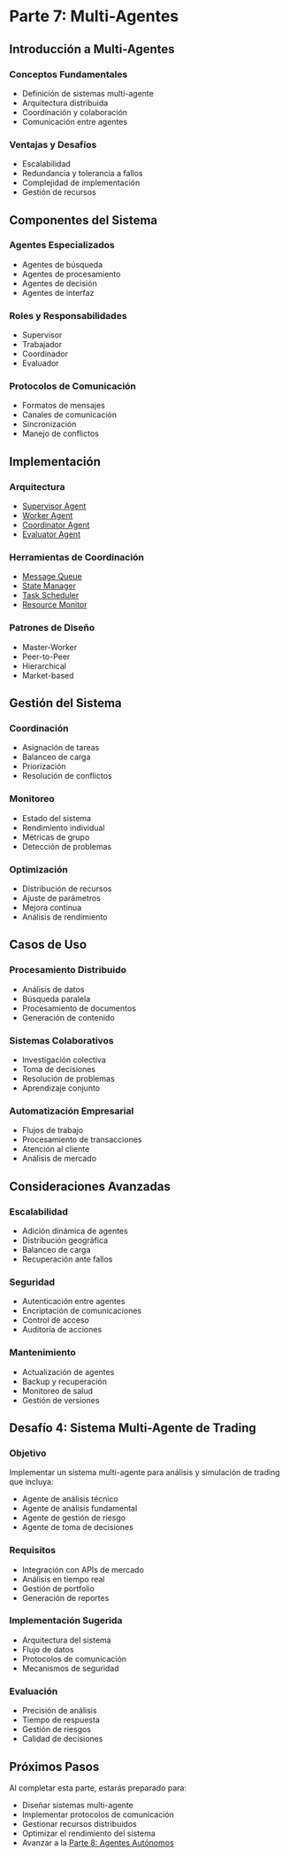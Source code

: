 # Parte 7: Multi-Agentes

## Introducción a Multi-Agentes

### Conceptos Fundamentales
- Definición de sistemas multi-agente
- Arquitectura distribuida
- Coordinación y colaboración
- Comunicación entre agentes

### Ventajas y Desafíos
- Escalabilidad
- Redundancia y tolerancia a fallos
- Complejidad de implementación
- Gestión de recursos

## Componentes del Sistema

### Agentes Especializados
- Agentes de búsqueda
- Agentes de procesamiento
- Agentes de decisión
- Agentes de interfaz

### Roles y Responsabilidades
- Supervisor
- Trabajador
- Coordinador
- Evaluador

### Protocolos de Comunicación
- Formatos de mensajes
- Canales de comunicación
- Sincronización
- Manejo de conflictos

## Implementación

### Arquitectura
- [Supervisor Agent](../../integraciones/langchain/agents/supervisor-agent.md)
- [Worker Agent](../../integraciones/langchain/agents/worker-agent.md)
- [Coordinator Agent](../../integraciones/langchain/agents/coordinator-agent.md)
- [Evaluator Agent](../../integraciones/langchain/agents/evaluator-agent.md)

### Herramientas de Coordinación
- [Message Queue](../../integraciones/langchain/tools/message-queue.md)
- [State Manager](../../integraciones/langchain/tools/state-manager.md)
- [Task Scheduler](../../integraciones/langchain/tools/task-scheduler.md)
- [Resource Monitor](../../integraciones/langchain/tools/resource-monitor.md)

### Patrones de Diseño
- Master-Worker
- Peer-to-Peer
- Hierarchical
- Market-based

## Gestión del Sistema

### Coordinación
- Asignación de tareas
- Balanceo de carga
- Priorización
- Resolución de conflictos

### Monitoreo
- Estado del sistema
- Rendimiento individual
- Métricas de grupo
- Detección de problemas

### Optimización
- Distribución de recursos
- Ajuste de parámetros
- Mejora continua
- Análisis de rendimiento

## Casos de Uso

### Procesamiento Distribuido
- Análisis de datos
- Búsqueda paralela
- Procesamiento de documentos
- Generación de contenido

### Sistemas Colaborativos
- Investigación colectiva
- Toma de decisiones
- Resolución de problemas
- Aprendizaje conjunto

### Automatización Empresarial
- Flujos de trabajo
- Procesamiento de transacciones
- Atención al cliente
- Análisis de mercado

## Consideraciones Avanzadas

### Escalabilidad
- Adición dinámica de agentes
- Distribución geográfica
- Balanceo de carga
- Recuperación ante fallos

### Seguridad
- Autenticación entre agentes
- Encriptación de comunicaciones
- Control de acceso
- Auditoría de acciones

### Mantenimiento
- Actualización de agentes
- Backup y recuperación
- Monitoreo de salud
- Gestión de versiones

## Desafío 4: Sistema Multi-Agente de Trading

### Objetivo
Implementar un sistema multi-agente para análisis y simulación de trading que incluya:
- Agente de análisis técnico
- Agente de análisis fundamental
- Agente de gestión de riesgo
- Agente de toma de decisiones

### Requisitos
- Integración con APIs de mercado
- Análisis en tiempo real
- Gestión de portfolio
- Generación de reportes

### Implementación Sugerida
- Arquitectura del sistema
- Flujo de datos
- Protocolos de comunicación
- Mecanismos de seguridad

### Evaluación
- Precisión de análisis
- Tiempo de respuesta
- Gestión de riesgos
- Calidad de decisiones

## Próximos Pasos

Al completar esta parte, estarás preparado para:
- Diseñar sistemas multi-agente
- Implementar protocolos de comunicación
- Gestionar recursos distribuidos
- Optimizar el rendimiento del sistema
- Avanzar a la [Parte 8: Agentes Autónomos](../parte-8/README.md) 